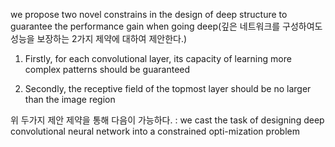 we  propose  two  novel constrains in the design of deep structure to guarantee the performance gain when going deep(깊은 네트워크를 구성하여도 성능을 보장하는 2가지 제약에 대하여 제안한다.)

1. Firstly, for each convolutional layer, its capacity of learning more complex patterns should be guaranteed

2. Secondly, the receptive field of the topmost layer should be no larger than the image region

위 두가지 제안 제약을 통해 다음이 가능하다. : we cast the task of designing deep convolutional neural network into a constrained opti-mization problem
